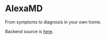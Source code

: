 # AlexaMD
From symptoms to diagnosis in your own home.

Backend source is [here](https://github.com/mayankmmmx/AlexaMD-Backend).